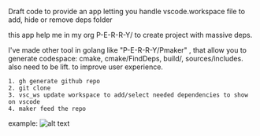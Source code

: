 Draft code to provide an app letting you handle vscode.workspace file to add, hide or remove deps folder

this app help me in my org P-E-R-R-Y/ to create project with massive deps.

I've made other tool in golang like "P-E-R-R-Y/Pmaker" , that allow you to generate codespace: cmake, cmake/FindDeps, build/, sources/includes. also need to be lift. to improve user experience.

```
1. gh generate github repo
2. git clone
3. vsc_ws update workspace to add/select needed dependencies to show on vscode
4. maker feed the repo
```
example:
![alt text](https://github.com/Perry-chouteau/vsc_ws/tree/main/docs/assets/example.png) 


